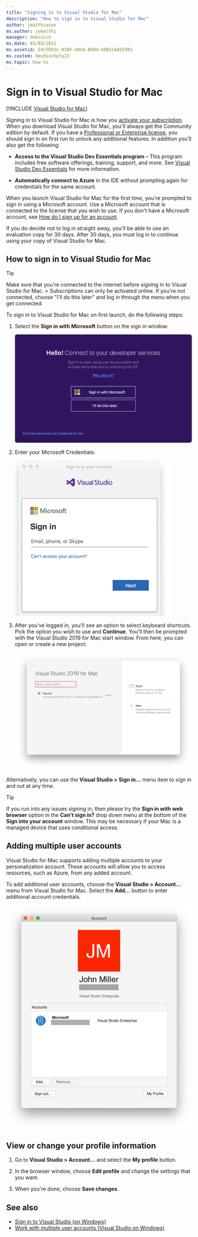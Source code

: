 ```yaml
---
title: "Signing in to Visual Studio for Mac"
description: "How to sign in to Visual Studio for Mac"
author: jmatthiesen
ms.author: jomatthi
manager: dominicn
ms.date: 03/03/2022
ms.assetid: E4CFD03C-03AF-48CA-B409-6DB1CA45E991
ms.custom: devdivchpfy22
ms.topic: how-to
---
```

# Sign in to Visual Studio for Mac

 [!INCLUDE [Visual Studio for Mac](~/includes/applies-to-version/vs-mac-only.md)]

Signing in to Visual Studio for Mac is how you [activate your subscription](enable-subscription.md). When you download Visual Studio for Mac, you'll always get the Community edition by default. If you have a [Professional or Enterprise license](https://visualstudio.microsoft.com/vs/compare/), you should sign in on first run to unlock any additional features. In addition you'll also get the following:

* **Access to the Visual Studio Dev Essentials program** – This program includes free software offerings, training, support, and more. See [Visual Studio Dev Essentials](https://visualstudio.microsoft.com/dev-essentials/) for more information.

* **Automatically connect to Azure** in the IDE without prompting again for credentials for the same account.

When you launch Visual Studio for Mac for the first time, you're prompted to sign in using a Microsoft account. Use a Microsoft account that is connected to the license that you wish to use. If you don't have a Microsoft account, see [How do I sign up for an account](https://support.microsoft.com/account-billing/how-to-create-a-new-microsoft-account-a84675c3-3e9e-17cf-2911-3d56b15c0aaf).

If you do decide not to log in straight away, you'll be able to use an evaluation copy for 30 days. After 30 days, you must log in to continue using your copy of Visual Studio for Mac.

## How to sign in to Visual Studio for Mac

> [!TIP]
> Make sure that you're connected to the internet before signing in to Visual Studio for Mac. > Subscriptions can only be activated online. If you're not connected, choose "I'll do this later" and log in through the menu when you get connected.

To sign in to Visual Studio for Mac on first launch, do the following steps:

1. Select the **Sign in with Microsoft** button on the sign in window:

    ![Accounts dialog in Visual Studio for Mac](media/ide-tour-2019-start-signin.png)

2. Enter your Microsoft Credentials:

    ![Microsoft credentials dialog](media/signing-in-image13.png)

4. After you've logged in, you'll see an option to select keyboard shortcuts. Pick the option you wish to use and **Continue**. You'll then be prompted with the Visual Studio 2019 for Mac start window. From here, you can open or create a new project:

    ![Sign in successful](media/signing-in-image14.png)

Alternatively, you can use the **Visual Studio > Sign in…** menu item to sign in and out at any time.

> [!TIP]
> If you run into any issues signing in, then please try the **Sign in with web browser** option in the **Can't sign in?** drop down menu at the bottom of the **Sign into your account** window. This may be necessary if your Mac is a managed device that uses conditional access.

## Adding multiple user accounts

Visual Studio for Mac supports adding multiple accounts to your personalization account. These accounts will allow you to access resources, such as Azure, from any added account.

To add additional user accounts, choose the **Visual Studio > Account...** menu from Visual Studio for Mac. Select the **Add...** button to enter additional account credentials.

![Manage accounts](media/user-accounts-login.png)

## View or change your profile information

1. Go to **Visual Studio > Account…** and select the **My profile** button.

2. In the browser window, choose **Edit profile** and change the settings that you want.

3. When you're done, choose **Save changes**.

## See also

- [Sign in to Visual Studio (on Windows)](/visualstudio/ide/signing-in-to-visual-studio)
- [Work with multiple user accounts (Visual Studio on Windows)](/visualstudio/ide/work-with-multiple-user-accounts)

